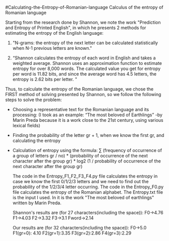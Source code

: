 #Calculating-the-Entropy-of-Romanian-language
Calculus of the entropy of Romanian language

Starting from the research done by Shannon, we note the work "Prediction and Entropy of Printed English", in which he presents 2 methods for estimating the entropy of the English language: 

1. "N-grams: the entropy of the next letter can be calculated statistically when N-1 previous letters are known." 

2. “Shannon calculates the entropy of each word in English and takes a weighted average. Shannon uses an approximation function to estimate entropy for over 8,000 words. The calculated value you get for entropy per word is 11.82 bits, and since the average word has 4.5 letters, the entropy is 2.62 bits per letter. "

Thus, to calculate the entropy of the Romanian language, we chose the FIRST method of solving presented by Shannon, so we follow the following steps to solve the problem:

* Choosing a representative text for the Romanian language and its processing: (I took as an example: “The most beloved of Earthlings” -by Marin Preda because it is a work close to the 21st century, using various lexical fields)
* Finding the probability of the letter gr + 1, when we know the first gr, and calculating the entropy
* Calculation of entropy using the formula:
  ∑ (frequency of occurrence of a group of letters gr / no) * (probability of occurrence of the next character after the group gr) * log2 (1 / probability of occurrence of the next character after the group gr)
  
  The code in the Entropy_F1_F2_F3_F4.py file calculates the entropy in case we know the first 0/1/2/3 letters and we need to find out the probability of the 1/2/3/4 letter occurring.
  The code in the Entropy_F0.py file calculates the entropy of the Romanian alphabet.
  The Entropy.txt file is the input I used. In it is the work "The most beloved of earthlings" written by Marin Preda.
  
  Shannon's results are (for 27 characters(including the space)):
  F0->4.76
  F1->4.03
  F2->3.32
  F3->3.1
  Fword->2.14

  Our results are (for 32 characters(including the space)):
  F0->5.0
  F1(gr=0): 4.10
  F2(gr=1):3.35
  F3(gr=2):2.86
  F4(gr=3):2.29


  

